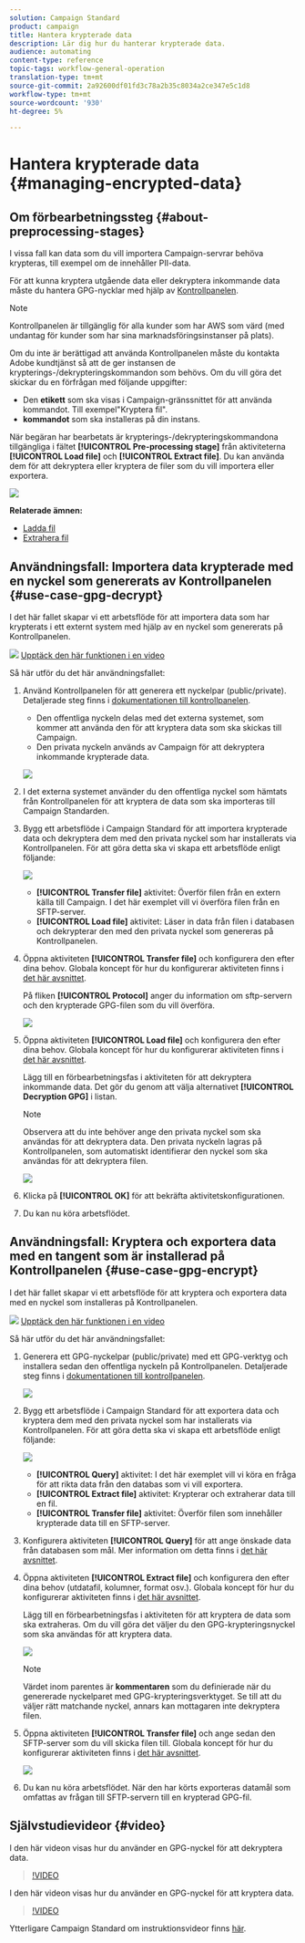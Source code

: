 ```yaml
---
solution: Campaign Standard
product: campaign
title: Hantera krypterade data
description: Lär dig hur du hanterar krypterade data.
audience: automating
content-type: reference
topic-tags: workflow-general-operation
translation-type: tm+mt
source-git-commit: 2a92600df01fd3c78a2b35c8034a2ce347e5c1d8
workflow-type: tm+mt
source-wordcount: '930'
ht-degree: 5%

---
```



# Hantera krypterade data {#managing-encrypted-data}

## Om förbearbetningssteg {#about-preprocessing-stages}

I vissa fall kan data som du vill importera Campaign-servrar behöva krypteras, till exempel om de innehåller PII-data.

För att kunna kryptera utgående data eller dekryptera inkommande data måste du hantera GPG-nycklar med hjälp av [Kontrollpanelen](https://docs.adobe.com/content/help/sv-SE/control-panel/using/instances-settings/gpg-keys-management.html).

>[!NOTE]
>
>Kontrollpanelen är tillgänglig för alla kunder som har AWS som värd (med undantag för kunder som har sina marknadsföringsinstanser på plats).

Om du inte är berättigad att använda Kontrollpanelen måste du kontakta Adobe kundtjänst så att de ger instansen de krypterings-/dekrypteringskommandon som behövs. Om du vill göra det skickar du en förfrågan med följande uppgifter:

* Den **etikett** som ska visas i Campaign-gränssnittet för att använda kommandot. Till exempel&quot;Kryptera fil&quot;.
* **kommandot** som ska installeras på din instans.

När begäran har bearbetats är krypterings-/dekrypteringskommandona tillgängliga i fältet **[!UICONTROL Pre-processing stage]** från aktiviteterna **[!UICONTROL Load file]** och **[!UICONTROL Extract file]**. Du kan använda dem för att dekryptera eller kryptera de filer som du vill importera eller exportera.

![](assets/preprocessing-encryption.png)

**Relaterade ämnen:**

* [Ladda fil](../../automating/using/load-file.md)
* [Extrahera fil](../../automating/using/extract-file.md)

## Användningsfall: Importera data krypterade med en nyckel som genererats av Kontrollpanelen {#use-case-gpg-decrypt}

I det här fallet skapar vi ett arbetsflöde för att importera data som har krypterats i ett externt system med hjälp av en nyckel som genererats på Kontrollpanelen.

![](assets/do-not-localize/how-to-video.png) [Upptäck den här funktionen i en video](#video)

Så här utför du det här användningsfallet:

1. Använd Kontrollpanelen för att generera ett nyckelpar (public/private). Detaljerade steg finns i [dokumentationen till kontrollpanelen](https://docs.adobe.com/content/help/en/control-panel/using/instances-settings/gpg-keys-management.html#decrypting-data).

   * Den offentliga nyckeln delas med det externa systemet, som kommer att använda den för att kryptera data som ska skickas till Campaign.
   * Den privata nyckeln används av Campaign för att dekryptera inkommande krypterade data.

   ![](assets/gpg_generate.png)

1. I det externa systemet använder du den offentliga nyckel som hämtats från Kontrollpanelen för att kryptera de data som ska importeras till Campaign Standarden.

1. Bygg ett arbetsflöde i Campaign Standard för att importera krypterade data och dekryptera dem med den privata nyckel som har installerats via Kontrollpanelen. För att göra detta ska vi skapa ett arbetsflöde enligt följande:

   ![](assets/gpg_workflow.png)

   * **[!UICONTROL Transfer file]** aktivitet: Överför filen från en extern källa till Campaign. I det här exemplet vill vi överföra filen från en SFTP-server.
   * **[!UICONTROL Load file]** aktivitet: Läser in data från filen i databasen och dekrypterar den med den privata nyckel som genereras på Kontrollpanelen.

1. Öppna aktiviteten **[!UICONTROL Transfer file]** och konfigurera den efter dina behov. Globala koncept för hur du konfigurerar aktiviteten finns i [det här avsnittet](../../automating/using/load-file.md).

   På fliken **[!UICONTROL Protocol]** anger du information om sftp-servern och den krypterade GPG-filen som du vill överföra.

   ![](assets/gpg_transfer.png)

1. Öppna aktiviteten **[!UICONTROL Load file]** och konfigurera den efter dina behov. Globala koncept för hur du konfigurerar aktiviteten finns i [det här avsnittet](../../automating/using/load-file.md).

   Lägg till en förbearbetningsfas i aktiviteten för att dekryptera inkommande data. Det gör du genom att välja alternativet **[!UICONTROL Decryption GPG]** i listan.

   >[!NOTE]
   >
   >Observera att du inte behöver ange den privata nyckel som ska användas för att dekryptera data. Den privata nyckeln lagras på Kontrollpanelen, som automatiskt identifierar den nyckel som ska användas för att dekryptera filen.

   ![](assets/gpg_load.png)

1. Klicka på **[!UICONTROL OK]** för att bekräfta aktivitetskonfigurationen.

1. Du kan nu köra arbetsflödet.

## Användningsfall: Kryptera och exportera data med en tangent som är installerad på Kontrollpanelen {#use-case-gpg-encrypt}

I det här fallet skapar vi ett arbetsflöde för att kryptera och exportera data med en nyckel som installeras på Kontrollpanelen.

![](assets/do-not-localize/how-to-video.png) [Upptäck den här funktionen i en video](#video)

Så här utför du det här användningsfallet:

1. Generera ett GPG-nyckelpar (public/private) med ett GPG-verktyg och installera sedan den offentliga nyckeln på Kontrollpanelen. Detaljerade steg finns i [dokumentationen till kontrollpanelen](https://docs.adobe.com/content/help/en/control-panel/using/instances-settings/gpg-keys-management.html#encrypting-data).

   ![](assets/gpg_install.png)

1. Bygg ett arbetsflöde i Campaign Standard för att exportera data och kryptera dem med den privata nyckel som har installerats via Kontrollpanelen. För att göra detta ska vi skapa ett arbetsflöde enligt följande:

   ![](assets/gpg-workflow-export.png)

   * **[!UICONTROL Query]** aktivitet: I det här exemplet vill vi köra en fråga för att rikta data från den databas som vi vill exportera.
   * **[!UICONTROL Extract file]** aktivitet: Krypterar och extraherar data till en fil.
   * **[!UICONTROL Transfer file]** aktivitet: Överför filen som innehåller krypterade data till en SFTP-server.

1. Konfigurera aktiviteten **[!UICONTROL Query]** för att ange önskade data från databasen som mål. Mer information om detta finns i [det här avsnittet](../../automating/using/query.md).

1. Öppna aktiviteten **[!UICONTROL Extract file]** och konfigurera den efter dina behov (utdatafil, kolumner, format osv.). Globala koncept för hur du konfigurerar aktiviteten finns i [det här avsnittet](../../automating/using/extract-file.md).

   Lägg till en förbearbetningsfas i aktiviteten för att kryptera de data som ska extraheras. Om du vill göra det väljer du den GPG-krypteringsnyckel som ska användas för att kryptera data.

   ![](assets/gpg-extract-stage.png)

   >[!NOTE]
   >
   >Värdet inom parentes är **kommentaren** som du definierade när du genererade nyckelparet med GPG-krypteringsverktyget. Se till att du väljer rätt matchande nyckel, annars kan mottagaren inte dekryptera filen.

1. Öppna aktiviteten **[!UICONTROL Transfer file]** och ange sedan den SFTP-server som du vill skicka filen till. Globala koncept för hur du konfigurerar aktiviteten finns i [det här avsnittet](../../automating/using/transfer-file.md).

   ![](assets/gpg-transfer-encrypt.png)

1. Du kan nu köra arbetsflödet. När den har körts exporteras datamål som omfattas av frågan till SFTP-servern till en krypterad GPG-fil.

## Självstudievideor {#video}

I den här videon visas hur du använder en GPG-nyckel för att dekryptera data.

>[!VIDEO](https://video.tv.adobe.com/v/35753?quality=12)

I den här videon visas hur du använder en GPG-nyckel för att kryptera data.

>[!VIDEO](https://video.tv.adobe.com/v/36380?quality=12)

Ytterligare Campaign Standard om instruktionsvideor finns [här](https://experienceleague.adobe.com/docs/campaign-standard-learn/tutorials/overview.html?lang=sv).
